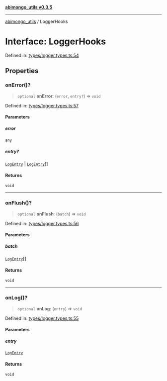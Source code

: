 [**abimongo_utils v0.3.5**](../README.md)

***

[abimongo_utils](../README.md) / LoggerHooks

# Interface: LoggerHooks

Defined in: [types/logger.types.ts:54](https://github.com/NodEm9/abimongo_utils/blob/62e08380578108b0497622fb9a13efb3beac383a/src/types/logger.types.ts#L54)

## Properties

### onError()?

> `optional` **onError**: (`error`, `entry?`) => `void`

Defined in: [types/logger.types.ts:57](https://github.com/NodEm9/abimongo_utils/blob/62e08380578108b0497622fb9a13efb3beac383a/src/types/logger.types.ts#L57)

#### Parameters

##### error

`any`

##### entry?

[`LogEntry`](LogEntry.md) | [`LogEntry`](LogEntry.md)[]

#### Returns

`void`

***

### onFlush()?

> `optional` **onFlush**: (`batch`) => `void`

Defined in: [types/logger.types.ts:56](https://github.com/NodEm9/abimongo_utils/blob/62e08380578108b0497622fb9a13efb3beac383a/src/types/logger.types.ts#L56)

#### Parameters

##### batch

[`LogEntry`](LogEntry.md)[]

#### Returns

`void`

***

### onLog()?

> `optional` **onLog**: (`entry`) => `void`

Defined in: [types/logger.types.ts:55](https://github.com/NodEm9/abimongo_utils/blob/62e08380578108b0497622fb9a13efb3beac383a/src/types/logger.types.ts#L55)

#### Parameters

##### entry

[`LogEntry`](LogEntry.md)

#### Returns

`void`
